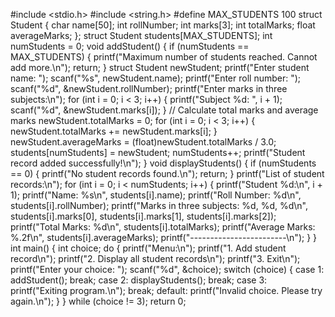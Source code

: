 #include <stdio.h> #include <string.h>  #define MAX_STUDENTS 100  struct Student {     char name[50];     int rollNumber;     int marks[3];     int totalMarks;     float averageMarks; };  struct Student students[MAX_STUDENTS]; int numStudents = 0;  void addStudent() {     if (numStudents == MAX_STUDENTS) {         printf("Maximum number of students reached. Cannot add more.\n");         return;     }      struct Student newStudent;     printf("Enter student name: ");     scanf("%s", newStudent.name);     printf("Enter roll number: ");     scanf("%d", &newStudent.rollNumber);     printf("Enter marks in three subjects:\n");     for (int i = 0; i < 3; i++) {         printf("Subject %d: ", i + 1);         scanf("%d", &newStudent.marks[i]);     }      // Calculate total marks and average marks     newStudent.totalMarks = 0;     for (int i = 0; i < 3; i++) {         newStudent.totalMarks += newStudent.marks[i];     }     newStudent.averageMarks = (float)newStudent.totalMarks / 3.0;      students[numStudents] = newStudent;     numStudents++;      printf("Student record added successfully!\n"); }  void displayStudents() {     if (numStudents == 0) {         printf("No student records found.\n");         return;     }      printf("List of student records:\n");     for (int i = 0; i < numStudents; i++) {         printf("Student %d:\n", i + 1);         printf("Name: %s\n", students[i].name);         printf("Roll Number: %d\n", students[i].rollNumber);         printf("Marks in three subjects: %d, %d, %d\n", students[i].marks[0], students[i].marks[1], students[i].marks[2]);         printf("Total Marks: %d\n", students[i].totalMarks);         printf("Average Marks: %.2f\n", students[i].averageMarks);         printf("------------------------\n");     } }  int main() {     int choice;     do {         printf("Menu:\n");         printf("1. Add student record\n");         printf("2. Display all student records\n");         printf("3. Exit\n");         printf("Enter your choice: ");         scanf("%d", &choice);          switch (choice) {             case 1:                 addStudent();                 break;             case 2:                 displayStudents();                 break;             case 3:                 printf("Exiting program.\n");                 break;             default:                 printf("Invalid choice. Please try again.\n");         }     } while (choice != 3);      return 0; 
